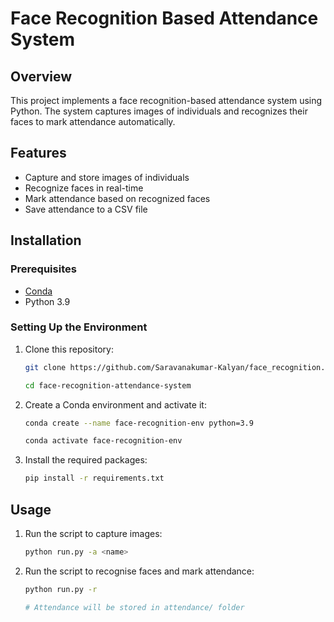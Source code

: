 # Face Recognition Based Attendance System

## Overview

This project implements a face recognition-based attendance system using Python. The system captures images of individuals and recognizes their faces to mark attendance automatically.

## Features

- Capture and store images of individuals
- Recognize faces in real-time
- Mark attendance based on recognized faces
- Save attendance to a CSV file

## Installation

### Prerequisites

- [Conda](https://docs.conda.io/en/latest/)
- Python 3.9

### Setting Up the Environment

1. Clone this repository:

   ```bash
   git clone https://github.com/Saravanakumar-Kalyan/face_recognition.git
   ```
   ```bash
   cd face-recognition-attendance-system
   ```
2. Create a Conda environment and activate it:
    ```bash
    conda create --name face-recognition-env python=3.9
    ```
    ```bash
    conda activate face-recognition-env
    ```

3. Install the required packages:
    ```bash
    pip install -r requirements.txt

## Usage
1. Run the script to capture images:
    ```bash
    python run.py -a <name>
2. Run the script to recognise faces and mark attendance:
    ```bash
    python run.py -r
    ```
    ```bash
    # Attendance will be stored in attendance/ folder
